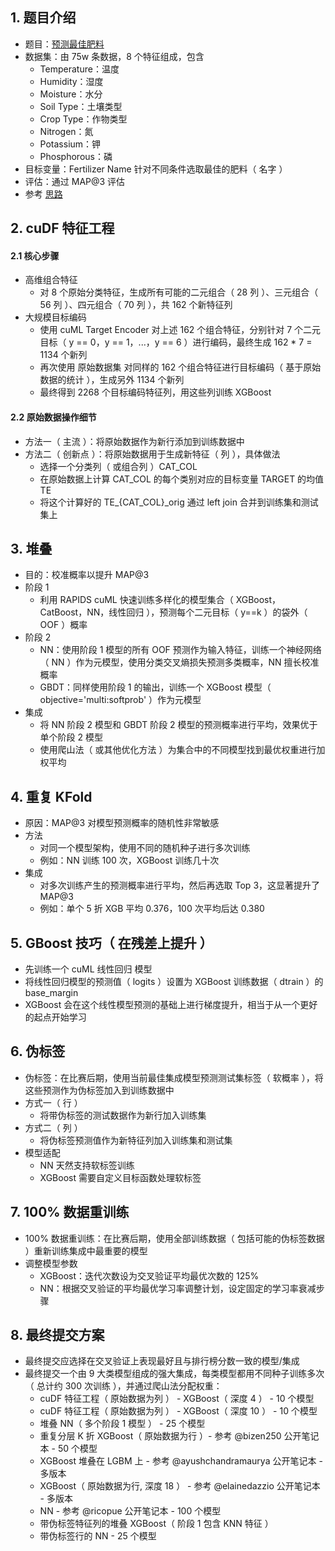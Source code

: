## 1. 题目介绍

- 题目：[预测最佳肥料](https://www.kaggle.com/competitions/playground-series-s5e6)
- 数据集：由 75w 条数据，8 个特征组成，包含
  - Temperature：温度
  - Humidity：湿度
  - Moisture：水分
  - Soil Type：土壤类型
  - Crop Type：作物类型
  - Nitrogen：氮
  - Potassium：钾
  - Phosphorous：磷
- 目标变量：Fertilizer Name 针对不同条件选取最佳的肥料（ 名字 ）
- 评估：通过 MAP@3 评估
- 参考 [思路](https://www.kaggle.com/competitions/playground-series-s5e6/discussion/587393)

## 2. cuDF 特征工程

#### 2.1 核心步骤

- 高维组合特征
  - 对 8 个原始分类特征，生成所有可能的二元组合（ 28 列 ）、三元组合（ 56 列 ）、四元组合（ 70 列 ），共 162 个新特征列
- 大规模目标编码
  - 使用 cuML Target Encoder 对上述 162 个组合特征，分别针对 7 个二元目标（ y == 0，y == 1，...，y == 6 ）进行编码，最终生成 162 \* 7 = 1134 个新列
  - 再次使用 原始数据集 对同样的 162 个组合特征进行目标编码（ 基于原始数据的统计 ），生成另外 1134 个新列
  - 最终得到 2268 个目标编码特征列，用这些列训练 XGBoost

#### 2.2 原始数据操作细节

- 方法一（ 主流 ）：将原始数据作为新行添加到训练数据中
- 方法二（ 创新点 ）：将原始数据用于生成新特征（ 列 ），具体做法
  - 选择一个分类列（ 或组合列 ）CAT_COL
  - 在原始数据上计算 CAT_COL 的每个类别对应的目标变量 TARGET 的均值 TE
  - 将这个计算好的 TE\_{CAT_COL}\_orig 通过 left join 合并到训练集和测试集上

## 3. 堆叠

- 目的：校准概率以提升 MAP@3
- 阶段 1
  - 利用 RAPIDS cuML 快速训练多样化的模型集合（ XGBoost，CatBoost，NN，线性回归 ），预测每个二元目标（ y==k ）的袋外（ OOF ）概率
- 阶段 2
  - NN：使用阶段 1 模型的所有 OOF 预测作为输入特征，训练一个神经网络（ NN ）作为元模型，使用分类交叉熵损失预测多类概率，NN 擅长校准概率
  - GBDT：同样使用阶段 1 的输出，训练一个 XGBoost 模型（ objective='multi:softprob' ）作为元模型
- 集成
  - 将 NN 阶段 2 模型和 GBDT 阶段 2 模型的预测概率进行平均，效果优于单个阶段 2 模型
  - 使用爬山法（ 或其他优化方法 ）为集合中的不同模型找到最优权重进行加权平均

## 4. 重复 KFold

- 原因：MAP@3 对模型预测概率的随机性非常敏感
- 方法
  - 对同一个模型架构，使用不同的随机种子进行多次训练
  - 例如：NN 训练 100 次，XGBoost 训练几十次
- 集成
  - 对多次训练产生的预测概率进行平均，然后再选取 Top 3，这显著提升了 MAP@3
  - 例如：单个 5 折 XGB 平均 0.376，100 次平均后达 0.380

## 5. GBoost 技巧（ 在残差上提升 ）

- 先训练一个 cuML 线性回归 模型
- 将线性回归模型的预测值（ logits ）设置为 XGBoost 训练数据（ dtrain ）的 base_margin
- XGBoost 会在这个线性模型预测的基础上进行梯度提升，相当于从一个更好的起点开始学习

## 6. 伪标签

- 伪标签：在比赛后期，使用当前最佳集成模型预测测试集标签（ 软概率 ），将这些预测作为伪标签加入到训练数据中
- 方式一（ 行 ）
  - 将带伪标签的测试数据作为新行加入训练集
- 方式二（ 列 ）
  - 将伪标签预测值作为新特征列加入训练集和测试集
- 模型适配
  - NN 天然支持软标签训练
  - XGBoost 需要自定义目标函数处理软标签

## 7. 100% 数据重训练

- 100% 数据重训练：在比赛后期，使用全部训练数据（ 包括可能的伪标签数据 ）重新训练集成中最重要的模型
- 调整模型参数
  - XGBoost：迭代次数设为交叉验证平均最优次数的 125%
  - NN：根据交叉验证的平均最优学习率调整计划，设定固定的学习率衰减步骤

## 8. 最终提交方案

- 最终提交应选择在交叉验证上表现最好且与排行榜分数一致的模型/集成
- 最终提交一个由 9 大类模型组成的强大集成，每类模型都用不同种子训练多次（ 总计约 300 次训练 ），并通过爬山法分配权重：
  - cuDF 特征工程（ 原始数据为列 ） - XGBoost（ 深度 4 ） - 10 个模型
  - cuDF 特征工程（ 原始数据为列 ） - XGBoost（ 深度 10 ） - 10 个模型
  - 堆叠 NN（ 多个阶段 1 模型 ） - 25 个模型
  - 重复分层 K 折 XGBoost（ 原始数据为行 ）- 参考 @bizen250 公开笔记本 - 50 个模型
  - XGBoost 堆叠在 LGBM 上 - 参考 @ayushchandramaurya 公开笔记本 - 多版本
  - XGBoost（ 原始数据为行, 深度 18 ） - 参考 @elainedazzio 公开笔记本 - 多版本
  - NN - 参考 @ricopue 公开笔记本 - 100 个模型
  - 带伪标签特征列的堆叠 XGBoost（ 阶段 1 包含 KNN 特征 ）
  - 带伪标签行的 NN - 25 个模型
